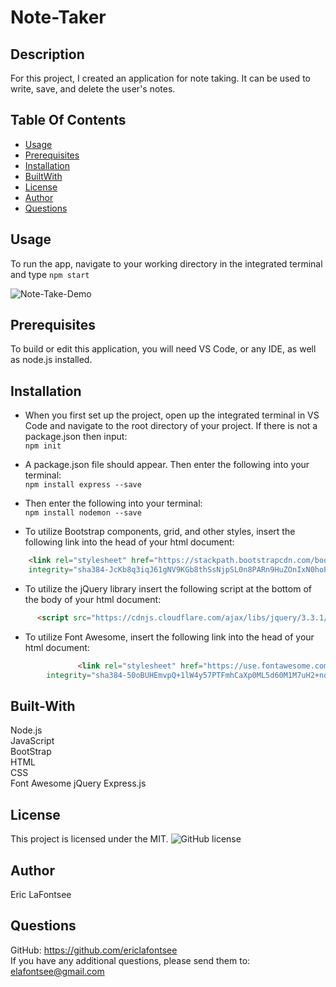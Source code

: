 # Note-Taker
## Description
For this project, I created an application for note taking. It can be used to write, save, and delete the user's notes.  


## Table Of Contents
* [Usage](#Usage)
* [Prerequisites](#Prerequisites)
* [Installation](#Installation)
* [BuiltWith](#Built-With)
* [License](#License)
* [Author](#Author)
* [Questions](#Questions)

## Usage
To run the app, navigate to your working directory in the integrated terminal and type ```npm start```


![Note-Take-Demo](Note-Taker-Demo.gif)

## Prerequisites
To build or edit this application, you will need VS Code, or any IDE, as well as node.js installed.

## Installation
* When you first set up the project, open up the integrated terminal in VS Code and navigate to the root directory of your project. If there is not a package.json then input:  
```npm init ```

* A package.json file should appear. Then enter the following into your terminal:  
```npm install express --save ```

* Then enter the following into your terminal:  
```npm install nodemon --save ```

* To utilize Bootstrap components, grid, and other styles, insert the following link into the head of your html document:

```html
    <link rel="stylesheet" href="https://stackpath.bootstrapcdn.com/bootstrap/4.5.2/css/bootstrap.min.css"
    integrity="sha384-JcKb8q3iqJ61gNV9KGb8thSsNjpSL0n8PARn9HuZOnIxN0hoP+VmmDGMN5t9UJ0Z" crossorigin="anonymous">
```
* To utilize the jQuery library insert the following script at the bottom of the body of your html document:

```html
      <script src="https://cdnjs.cloudflare.com/ajax/libs/jquery/3.3.1/jquery.min.js"></script>
```

* To utilize Font Awesome, insert the following link into the head of your html document:

```html
               <link rel="stylesheet" href="https://use.fontawesome.com/releases/v5.8.1/css/all.css"
        integrity="sha384-50oBUHEmvpQ+1lW4y57PTFmhCaXp0ML5d60M1M7uH2+nqUivzIebhndOJK28anvf" crossorigin="anonymous" />

```

## Built-With
Node.js  
JavaScript  
BootStrap  
HTML  
CSS  
Font Awesome 
jQuery
Express.js

## License 
This project is licensed under the MIT. 
![GitHub license](https://img.shields.io/badge/license-MIT-blue.svg)

## Author
Eric LaFontsee 

## Questions
GitHub: https://github.com/ericlafontsee   
If you have any additional questions, please send them to: elafontsee@gmail.com






